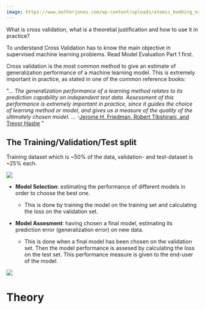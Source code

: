 ```yaml
---
image: https://www.motherjones.com/wp-content/uploads/atomic_bombing_nagasaki.jpg?w=990
---
```

What is cross validation, what is a theoretial justification and how to use it in practice?<!--more-->

To understand Cross Validation has to know the main objective in supervised machine learning problems. Read Model Evaluation Part 1 first.

Cross validation is the most common method to give an estimate of generalization performance of a machine learning model. This is extremely important in practice, as stated in one of the common reference books:

"... *The generalization performance of a learning method relates to its prediction capability on independent test data. Assessment of this performance is extremely important in practice, since it guides the choice of learning method or model, and gives us a measure of the quality of the ultimately chosen model.* ...
-[Jerome H. Friedman, Robert Tibshirani, and Trevor Hastie](https://web.stanford.edu/~hastie/Papers/ESLII.pdf) "


## The Training/Validation/Test split

Training dataset which is ~50% of the data, validation- and test-dataset is ~25% each.

![](/assets/images/2018-11-09-cross-validation/train_validation_test.png)

* <b>Model Selection</b>: estimating the performance of different models in order to choose the best one.
  * This is done by training the model on the training set and calculating the loss on the validation set.

* <b>Model Assesment</b>: having chosen a final model, estimating its prediction error (generalization error) on new data.
  * This is done when a final model has been chosen on the validation set. Then the model performance is assesed by calculating the loss on the test set. This performance measure is given to the end-user of the model.

![](/assets/images/2018-11-09-cross-validation/cross_validation.png)


# Theory
